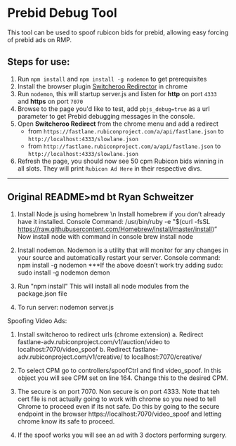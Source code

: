 # Prebid Debug Tool

This tool can be used to spoof rubicon bids for prebid, allowing easy forcing of prebid ads on RMP.

## Steps for use:

1. Run `npm install` and `npm install -g nodemon` to get prerequisites
2. Install the browser plugin [Switcheroo Redirector](https://chrome.google.com/webstore/detail/switcheroo-redirector/cnmciclhnghalnpfhhleggldniplelbg) in chrome
3. Run `nodemon`, this will startup server.js and listen for **http** on port `4333` and **https** on port `7070`
4. Browse to the page you'd like to test, add `pbjs_debug=true` as a url parameter to get Prebid debugging messages in the console.
5. Open **Switcheroo Redirect** from the chrome menu and add a redirect
   * from `https://fastlane.rubiconproject.com/a/api/fastlane.json` to `http://localhost:4333/slowlane.json`
   * from `http://fastlane.rubiconproject.com/a/api/fastlane.json` to `http://localhost:4333/slowlane.json`
6. Refresh the page, you should now see 50 cpm Rubicon bids winning in all slots. They will print `Rubicon Ad Here` in their respective divs.

---

## Original README>md bt Ryan Schweitzer

1. Install Node.js using homebrew
	\n Install homebrew if you don’t already have it installed. Console Command:
		/usr/bin/ruby -e "$(curl -fsSL https://raw.githubusercontent.com/Homebrew/install/master/install)”
	Now install node with command in console
		brew install node

2. Install nodemon.
	Nodemon is a utility that will monitor for any changes in your source and automatically restart your server. Console command:
	npm install -g nodemon
	***If the above doesn’t work try adding sudo:
			 sudo install -g nodemon demon

3. Run "npm install"
	This will install all node modules from the package.json file

3. To run server:
	nodemon server.js
	
Spoofing Video Ads:
1. Install switcheroo to redirect urls (chrome extension)
	a. Redirect fastlane-adv.rubiconproject.com/v1/auction/video to localhost:7070/video_spoof
	b. Redirect fastlane-adv.rubiconproject.com/v1/creative/ to localhost:7070/creative/
	
2. To select CPM go to controllers/spoofCtrl and find video_spoof. In this object you will see CPM set on line 164. Change this to the desired CPM.

3. The secure is on port 7070. Non secure is on port 4333.
	Note that teh cert file is not actually going to work with chrome so you need to tell Chrome to proceed even if its not safe. Do this by going to the secure endpoint in the browser https://localhost:7070/video_spoof and letting chrome know its safe to proceed.

4. If the spoof works you will see an ad with 3 doctors performing surgery.
